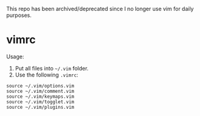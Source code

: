 This repo has been archived/deprecated since I no longer use vim for daily purposes.

# vimrc

Usage:
1. Put all files into `~/.vim` folder.
2. Use the following `.vimrc`:

```vim
source ~/.vim/options.vim
source ~/.vim/comment.vim
source ~/.vim/keymaps.vim
source ~/.vim/togglet.vim
source ~/.vim/plugins.vim
```
